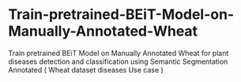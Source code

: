 # Train-pretrained-BEiT-Model-on-Manually-Annotated-Wheat
Train pretrained BEiT Model on Manually Annotated Wheat for plant diseases detection and classification using Semantic Segmentation  Annotated ( Wheat dataset diseases Use case )
